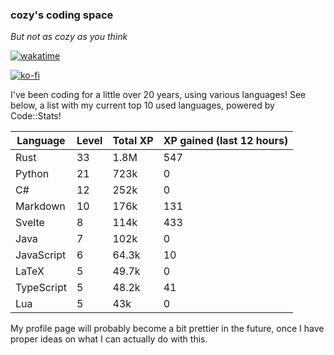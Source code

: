 ### cozy's coding space
*But not as cozy as you think*

[![wakatime](https://wakatime.com/badge/user/c0ba07bb-3421-41be-bd1a-d611e670f250.svg)](https://wakatime.com/@c0ba07bb-3421-41be-bd1a-d611e670f250)

[![ko-fi](https://ko-fi.com/img/githubbutton_sm.svg)](https://ko-fi.com/J3J75ITL4)

I've been coding for a little over 20 years, using various languages! See below, a list with my current top 10 used languages, powered by Code::Stats!
    
| Language | Level | Total XP | XP gained (last 12 hours) |
| --- | --- | --- | --- |
| Rust | 33 | 1.8M | 547 |
| Python | 21 | 723k | 0 |
| C# | 12 | 252k | 0 |
| Markdown | 10 | 176k | 131 |
| Svelte | 8 | 114k | 433 |
| Java | 7 | 102k | 0 |
| JavaScript | 6 | 64.3k | 10 |
| LaTeX | 5 | 49.7k | 0 |
| TypeScript | 5 | 48.2k | 41 |
| Lua | 5 | 43k | 0 |
    
My profile page will probably become a bit prettier in the future, once I have proper ideas on what I can actually do with this.